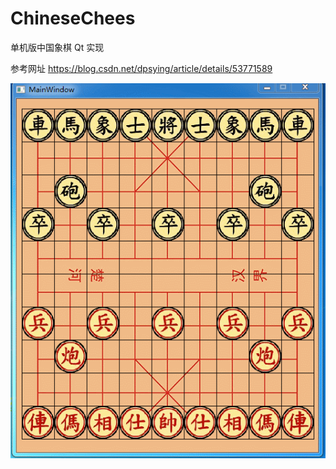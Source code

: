 # ChineseChees
单机版中国象棋  Qt 实现

参考网址
https://blog.csdn.net/dpsying/article/details/53771589

![Image text](https://github.com/wbcg00/ChineseChees/raw/master/%E8%B1%A1%E6%A3%8B%E6%BC%94%E7%A4%BA.gif)
